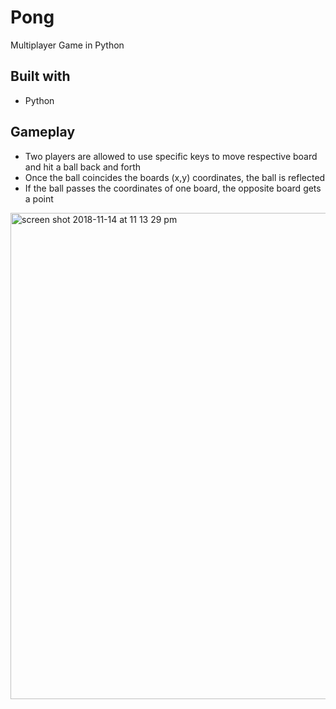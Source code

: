# Pong
Multiplayer Game in Python

## Built with
- Python 


## Gameplay
* Two players are allowed to use specific keys to move respective board and hit a ball back and forth
* Once the ball coincides the boards (x,y) coordinates, the ball is reflected 
* If the ball passes the coordinates of one board, the opposite board gets a point


<img width="778" alt="screen shot 2018-11-14 at 11 13 29 pm" src="https://user-images.githubusercontent.com/34731628/48529844-00586700-e863-11e8-8c8d-85c5af749e0e.png">


